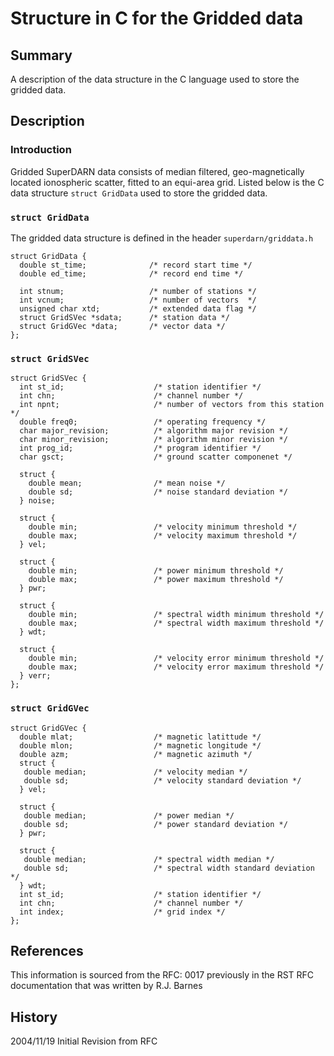 <!--
(C) copyright 2020 VT SuperDARN, Virginia Polytechnic Institute & State University
author: Kevin Sterne
-->

# Structure in C for the Gridded data

## Summary

A description of the data structure in the C language used to store the gridded data.

## Description

### Introduction

Gridded SuperDARN data consists of median filtered, geo-magnetically located ionospheric scatter, fitted to an equi-area grid.  Listed below is the C data structure <code>struct GridData</code> used to store the gridded data.

### `struct GridData`

The gridded data structure is defined in the header `superdarn/griddata.h`

```
struct GridData {
  double st_time;              /* record start time */
  double ed_time;              /* record end time */
 
  int stnum;                   /* number of stations */
  int vcnum;                   /* number of vectors  */
  unsigned char xtd;           /* extended data flag */
  struct GridSVec *sdata;      /* station data */
  struct GridGVec *data;       /* vector data */
};
```

### `struct GridSVec`
```
struct GridSVec {
  int st_id;                    /* station identifier */
  int chn;                      /* channel number */
  int npnt;                     /* number of vectors from this station */
  double freq0;                 /* operating frequency */
  char major_revision;          /* algorithm major revision */
  char minor_revision;          /* algorithm minor revision */
  int prog_id;                  /* program identifier */
  char gsct;                    /* ground scatter componenet */

  struct {
    double mean;                /* mean noise */
    double sd;                  /* noise standard deviation */
  } noise;

  struct {
    double min;                 /* velocity minimum threshold */
    double max;                 /* velocity maximum threshold */
  } vel;

  struct {
    double min;                 /* power minimum threshold */
    double max;                 /* power maximum threshold */
  } pwr;

  struct {
    double min;                 /* spectral width minimum threshold */
    double max;                 /* spectral width maximum threshold */
  } wdt;

  struct {
    double min;                 /* velocity error minimum threshold */
    double max;                 /* velocity error maximum threshold */
  } verr;
};
```

### `struct GridGVec`
```
struct GridGVec {
  double mlat;                  /* magnetic latittude */
  double mlon;                  /* magnetic longitude */
  double azm;                   /* magnetic azimuth */
  struct {
   double median;               /* velocity median */
   double sd;                   /* velocity standard deviation */
  } vel;

  struct {
   double median;               /* power median */
   double sd;                   /* power standard deviation */
  } pwr;

  struct {
   double median;               /* spectral width median */ 
   double sd;                   /* spectral width standard deviation */
  } wdt;
  int st_id;                    /* station identifier */
  int chn;                      /* channel number */
  int index;                    /* grid index */
};
```

## References

This information is sourced from the RFC: 0017 previously in the RST RFC documentation that was written by R.J. Barnes


## History

2004/11/19  Initial Revision from RFC


